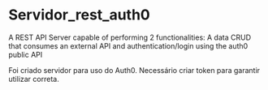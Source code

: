 # Servidor_rest_auth0
A REST API Server capable of performing 2 functionalities: A data CRUD that consumes an external API and authentication/login using the auth0 public API

Foi criado servidor para uso do Auth0. 
Necessário criar token para garantir utilizar correta.
